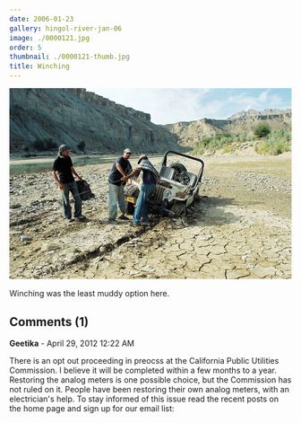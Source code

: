 ```yaml
---
date: 2006-01-23
gallery: hingol-river-jan-06
image: ./0000121.jpg
order: 5
thumbnail: ./0000121-thumb.jpg
title: Winching
---
```


![Winching](./0000121.jpg)

Winching was the least muddy option here.

<div id="comments">

## Comments (1)

<div id="comment">

**Geetika** - April 29, 2012 12:22 AM

There is an opt out proceeding in preocss at the California Public Utilities Commission. I believe it will be completed within a few months to a year. Restoring the analog meters is one possible choice, but the Commission has not ruled on it. People have been restoring their own analog meters, with an electrician's help. To stay informed of this issue read the recent posts on the home page and sign up for our email list:

</div>

</div>
